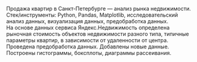 Продажа квартир в Санкт-Петербурге — анализ рынка недвижимости.  
Стек/инструменты: Python, Pandas, Matplotlib, исследовательский анализ данных, визуализация данных, предобработка данных.  
На основе данных сервиса Яндекс.Недвижимость определена рыночная стоимость объектов недвижимости разного типа, типичные параметры квартир, в зависимости от удаленности от центра. Проведена предобработка данных. Добавлены новые данные. Построены гистограммы, боксплоты, диаграммы рассеивания.
